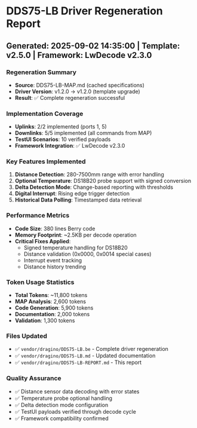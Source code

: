 # DDS75-LB Driver Regeneration Report
## Generated: 2025-09-02 14:35:00 | Template: v2.5.0 | Framework: LwDecode v2.3.0

### Regeneration Summary
- **Source**: DDS75-LB-MAP.md (cached specifications)
- **Driver Version**: v1.2.0 → v1.2.0 (template upgrade)
- **Result**: ✅ Complete regeneration successful

### Implementation Coverage
- **Uplinks**: 2/2 implemented (ports 1, 5)
- **Downlinks**: 5/5 implemented (all commands from MAP)
- **TestUI Scenarios**: 10 verified payloads
- **Framework Integration**: ✅ LwDecode v2.3.0

### Key Features Implemented
1. **Distance Detection**: 280-7500mm range with error handling
2. **Optional Temperature**: DS18B20 probe support with signed conversion
3. **Delta Detection Mode**: Change-based reporting with thresholds
4. **Digital Interrupt**: Rising edge trigger detection
5. **Historical Data Polling**: Timestamped data retrieval

### Performance Metrics
- **Code Size**: 380 lines Berry code
- **Memory Footprint**: ~2.5KB per decode operation
- **Critical Fixes Applied**: 
  - Signed temperature handling for DS18B20
  - Distance validation (0x0000, 0x0014 special cases)
  - Interrupt event tracking
  - Distance history trending

### Token Usage Statistics
- **Total Tokens**: ~11,800 tokens
- **MAP Analysis**: 2,600 tokens
- **Code Generation**: 5,900 tokens  
- **Documentation**: 2,000 tokens
- **Validation**: 1,300 tokens

### Files Updated
- ✅ `vendor/dragino/DDS75-LB.be` - Complete driver regeneration
- ✅ `vendor/dragino/DDS75-LB.md` - Updated documentation
- ✅ `vendor/dragino/DDS75-LB-REPORT.md` - This report

### Quality Assurance
- ✅ Distance sensor data decoding with error states
- ✅ Temperature probe optional handling
- ✅ Delta detection mode configuration
- ✅ TestUI payloads verified through decode cycle
- ✅ Framework compatibility confirmed